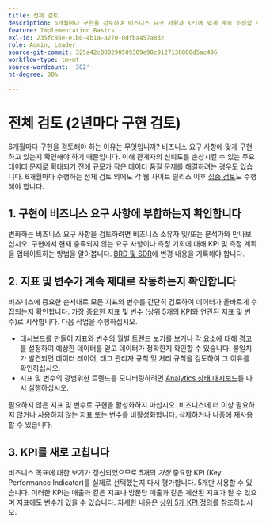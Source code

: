 ```yaml
---
title: 전체 검토
description: 6개월마다 구현을 검토하여 비즈니스 요구 사항과 KPI에 맞게 계속 조정할 수 있습니다.
feature: Implementation Basics
exl-id: 235fc86e-e1b0-4b1a-a270-0dfba457a832
role: Admin, Leader
source-git-commit: 325a42c080290509309e90c9127138800d5ac496
workflow-type: tm+mt
source-wordcount: '382'
ht-degree: 80%

---
```


# 전체 검토 (2년마다 구현 검토)

6개월마다 구현을 검토해야 하는 이유는 무엇입니까? 비즈니스 요구 사항에 맞게 구현하고 있는지 확인해야 하기 때문입니다. 이해 관계자의 신뢰도를 손상시킬 수 있는 주요 데이터 문제로 확대되기 전에 규모가 작은 데이터 품질 문제를 해결하려는 경우도 있습니다. 6개월마다 수행하는 전체 검토 외에도 각 웹 사이트 릴리스 이후 [집중 검토](/help/implement/review/focused-review.md)도 수행해야 합니다.

## &#x200B;1. 구현이 비즈니스 요구 사항에 부합하는지 확인합니다

변화하는 비즈니스 요구 사항을 검토하려면 비즈니스 소유자 및/또는 분석가와 만나보십시오. 구현에서 현재 충족되지 않는 요구 사항이나 측정 기회에 대해 KPI 및 측정 계획을 업데이트하는 방법을 알아봅니다. [BRD 및 SDR](https://experienceleague.adobe.com/docs/analytics-learn/tutorials/implementation/implementation-basics/creating-a-business-requirements-document.html#implementation)에 변경 내용을 기록해야 합니다.

## &#x200B;2. 지표 및 변수가 계속 제대로 작동하는지 확인합니다

비즈니스에 중요한 순서대로 모든 지표와 변수를 간단히 검토하여 데이터가 올바르게 수집되는지 확인합니다. 가장 중요한 지표 및 변수 ([상위 5개의 KPI](/help/implement/review/define-kpis.md#review)와 연관된 지표 및 변수)로 시작합니다. 다음 작업을 수행하십시오.

* 대시보드를 만들어 지표와 변수의 월별 트렌드 보기를 보거나 각 요소에 대해 [경고](/help/components/alerts/alerts-overview.md)를 설정하여 예상한 데이터를 얻고 데이터가 정확한지 확인할 수 있습니다. 불일치가 발견되면 데이터 레이어, 태그 관리자 규칙 및 처리 규칙을 검토하여 그 이유를 확인하십시오.
* 지표 및 변수의 광범위한 트렌드를 모니터링하려면 [Analytics 상태 대시보드](https://assets.adobe.com/public/8ff304bb-18e0-434b-54d1-39199422ba1c)를 다시 실행하십시오.

필요하지 않은 지표 및 변수로 구현을 활성화하지 마십시오. 비즈니스에 더 이상 필요하지 않거나 사용하지 않는 지표 또는 변수를 비활성화합니다. 삭제하거나 나중에 재사용할 수 있습니다.

## &#x200B;3. KPI를 새로 고칩니다

비즈니스 목표에 대한 보기가 갱신되었으므로 5개의 *가장* 중요한 KPI (Key Performance Indicator)를 실제로 선택했는지 다시 평가합니다. 5개만 사용할 수 있습니다. 이러한 KPI는 매출과 같은 지표나 방문당 매출과 같은 계산된 지표가 될 수 있으며 지표에도 변수가 있을 수 있습니다. 자세한 내용은 [상위 5개 KPI 정의](/help/implement/review/define-kpis.md)를 참조하십시오.
